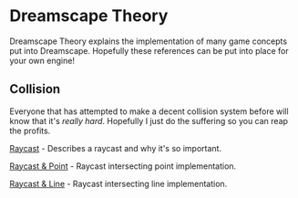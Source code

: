 # Dreamscape Theory
Dreamscape Theory explains the implementation of many game concepts put into Dreamscape. Hopefully these references can be put into place for your own engine!

## Collision
Everyone that has attempted to make a decent collision system before will know that it's *really hard*. Hopefully I just do the suffering so you can reap the profits.

[Raycast](raycast.md) - Describes a raycast and why it's so important.

[Raycast & Point](raycastPoint.md) - Raycast intersecting point implementation.

[Raycast & Line](raycastLine.md) - Raycast intersecting line implementation.